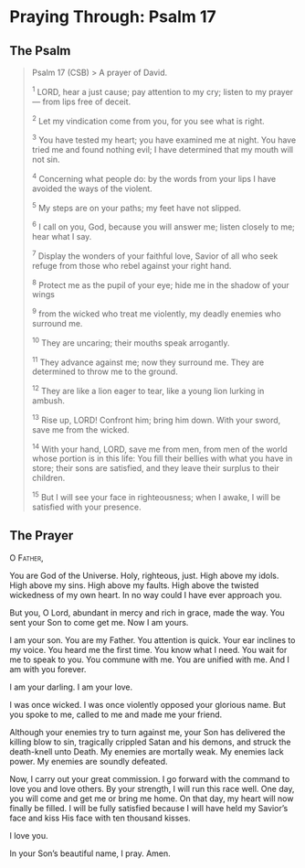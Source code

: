 # Praying Through: Psalm 17

## The Psalm

>Psalm 17 (CSB)  >
><sup></sup> A prayer of David. 
>
><sup>1</sup> LORD, hear a just cause; pay attention to my cry; listen to my prayer— from lips free of deceit. 
>
><sup>2</sup> Let my vindication come from you, for you see what is right. 
>
><sup>3</sup> You have tested my heart; you have examined me at night. You have tried me and found nothing evil; I have determined that my mouth will not sin. 
>
><sup>4</sup> Concerning what people do: by the words from your lips I have avoided the ways of the violent. 
>
><sup>5</sup> My steps are on your paths; my feet have not slipped. 
>
><sup>6</sup> I call on you, God, because you will answer me; listen closely to me; hear what I say. 
>
><sup>7</sup> Display the wonders of your faithful love, Savior of all who seek refuge from those who rebel against your right hand. 
>
><sup>8</sup> Protect me as the pupil of your eye; hide me in the shadow of your wings 
>
><sup>9</sup> from the wicked who treat me violently, my deadly enemies who surround me. 
>
><sup>10</sup> They are uncaring; their mouths speak arrogantly. 
>
><sup>11</sup> They advance against me; now they surround me. They are determined to throw me to the ground. 
>
><sup>12</sup> They are like a lion eager to tear, like a young lion lurking in ambush. 
>
><sup>13</sup> Rise up, LORD! Confront him; bring him down. With your sword, save me from the wicked. 
>
><sup>14</sup> With your hand, LORD, save me from men, from men of the world whose portion is in this life: You fill their bellies with what you have in store; their sons are satisfied, and they leave their surplus to their children. 
>
><sup>15</sup> But I will see your face in righteousness; when I awake, I will be satisfied with your presence.

## The Prayer

<div style="font-variant: small-caps;">
  O Father,
</div>


You are God of the Universe. Holy, righteous, just. High above my idols. High above my sins. High above my faults. High above the twisted wickedness of my own heart. In no way could I have ever approach you.

But you, O Lord, abundant in mercy and rich in grace, made the way. You sent your Son to come get me. Now I am yours.

I am your son. You are my Father. You attention is quick. Your ear inclines to my voice. You heard me the first time. You know what I need. You wait for me to speak to you. You commune with me. You are unified with me. And I am with you forever.

I am your darling. I am your love.

I was once wicked. I was once violently opposed your glorious name. But you spoke to me, called to me and made me your friend.

Although your enemies try to turn against me, your Son has delivered the killing blow to sin, tragically crippled Satan and his demons, and struck the death-knell unto Death. My enemies are mortally weak. My enemies lack power. My enemies are soundly defeated.

Now, I carry out your great commission. I go forward with the command to love you and love others. By your strength, I will run this race well. One day, you will come and get me or bring me home. On that day, my heart will now finally be filled. I will be fully satisfied because I will have held my Savior’s face and kiss His face with ten thousand kisses.

I love you.

In your Son’s beautiful name, I pray.
Amen.
